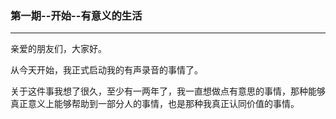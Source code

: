 ### 第一期--开始--有意义的生活

---

亲爱的朋友们，大家好。

从今天开始，我正式启动我的有声录音的事情了。

关于这件事我想了很久，至少有一两年了，我一直想做点有意思的事情，那种能够真正意义上能够帮助到一部分人的事情，也是那种我真正认同价值的事情。

